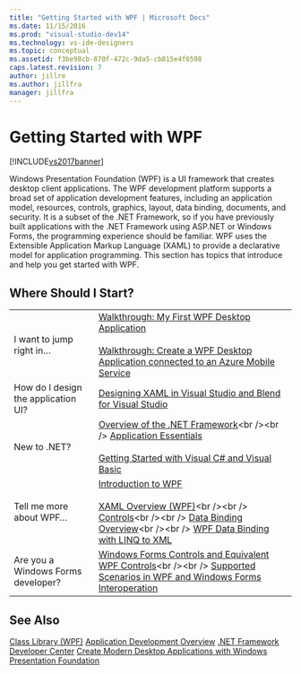 ```yaml
---
title: "Getting Started with WPF | Microsoft Docs"
ms.date: 11/15/2016
ms.prod: "visual-studio-dev14"
ms.technology: vs-ide-designers
ms.topic: conceptual
ms.assetid: f3be98cb-870f-472c-9da5-cb815e4f6598
caps.latest.revision: 7
author: jillre
ms.author: jillfra
manager: jillfra
---
```

# Getting Started with WPF
[!INCLUDE[vs2017banner](../includes/vs2017banner.md)]

Windows Presentation Foundation (WPF) is a UI framework that creates desktop client applications. The WPF development platform supports a broad set of application development features, including an application model, resources, controls, graphics, layout, data binding, documents, and security. It is a subset of the .NET Framework, so if you have previously built applications with the .NET Framework using ASP.NET or Windows Forms, the programming experience should be familiar. WPF uses the Extensible Application Markup Language (XAML) to provide a declarative model for application programming. This section has topics that introduce and help you get started with WPF.

## Where Should I Start?

|||
|-|-|
|I want to jump right in…|[Walkthrough: My First WPF Desktop Application](../designers/walkthrough-my-first-wpf-desktop-application2.md)<br /><br /> [Walkthrough: Create a WPF Desktop Application connected to an Azure Mobile Service](../designers/walkthrough-create-a-wpf-desktop-application-connected-to-an-azure-mobile-service.md)|
|How do I design the application UI?|[Designing XAML in Visual Studio and Blend for Visual Studio](../designers/designing-xaml-in-visual-studio.md)|
|New to .NET?|[Overview of the .NET Framework](https://msdn.microsoft.com/library/zw4w595w\(v=vs.140\).aspx)<br /><br /> [Application Essentials](https://msdn.microsoft.com/library/653da4ba-3752-4d1f-a08a-de017dc86ecc)<br /><br /> [Getting Started with Visual C# and Visual Basic](https://msdn.microsoft.com/library/dd492171\(v=vs.140\).aspx)|
|Tell me more about WPF…|[Introduction to WPF](../designers/introduction-to-wpf.md)<br /><br /> [XAML Overview (WPF)](https://msdn.microsoft.com/library/ms752059\(v=vs.100\).aspx)<br /><br /> [Controls](https://msdn.microsoft.com/library/bb613551\(v=vs.100\).aspx)<br /><br /> [Data Binding Overview](https://msdn.microsoft.com/library/ms752347\(v=vs.100\).aspx)<br /><br /> [WPF Data Binding with LINQ to XML](../designers/wpf-data-binding-with-linq-to-xml.md)|
|Are you a Windows Forms developer?|[Windows Forms Controls and Equivalent WPF Controls](https://msdn.microsoft.com/library/ms750559\(v=vs.100\).aspx)<br /><br /> [Supported Scenarios in WPF and Windows Forms Interoperation](https://msdn.microsoft.com/library/ms751797\(v=vs.100\).aspx)|

## See Also
 [Class Library (WPF)](https://msdn.microsoft.com/library/ms753307\(v=vs.100\).aspx)
 [Application Development Overview](https://msdn.microsoft.com/library/bb613549\(v=vs.100\).aspx)
 [.NET Framework Developer Center](https://dotnet.microsoft.com/)
 [Create Modern Desktop Applications with Windows Presentation Foundation](../designers/create-modern-desktop-applications-with-windows-presentation-foundation.md)
